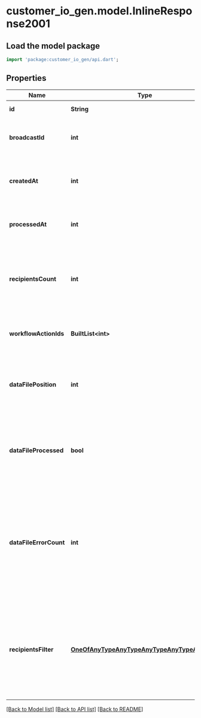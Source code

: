 # customer_io_gen.model.InlineResponse2001

## Load the model package
```dart
import 'package:customer_io_gen/api.dart';
```

## Properties
Name | Type | Description | Notes
------------ | ------------- | ------------- | -------------
**id** | **String** | The ID of the trigger. | [optional] 
**broadcastId** | **int** | The ID of the campaign that the trigger sent. | [optional] 
**createdAt** | **int** | The date-time when you issued this campaign trigger. | [optional] 
**processedAt** | **int** | The date-time when Customer.io processed the trigger. | [optional] 
**recipientsCount** | **int** | The number of people in your workspace Customer.io sent your message to. | [optional] 
**workflowActionIds** | **BuiltList&lt;int&gt;** | The `id` for each action contained by your broadcast. | [optional] 
**dataFilePosition** | **int** | Indicates something about a data file if the trigger used a data file for recipients? | [optional] 
**dataFileProcessed** | **bool** | If true, Customer.io processed the data file that you uploaded as a part of your trigger. | [optional] 
**dataFileErrorCount** | **int** | The number of errors in your data file. Typically, each error represents a member of your audience who will not receive your broadcast. | [optional] 
**recipientsFilter** | [**OneOfAnyTypeAnyTypeAnyTypeAnyTypeAnyType**](OneOfAnyTypeAnyTypeAnyTypeAnyTypeAnyType.md) | Contains information about the audience for the campaign and additional audience data contained in the trigger. | [optional] 

[[Back to Model list]](../README.md#documentation-for-models) [[Back to API list]](../README.md#documentation-for-api-endpoints) [[Back to README]](../README.md)


